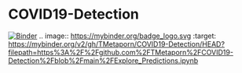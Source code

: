 # COVID19-Detection
[![Binder](https://mybinder.org/badge_logo.svg)](https://mybinder.org/v2/gh/TMetaporn/COVID19-Detection/HEAD?filepath=https%3A%2F%2Fgithub.com%2FTMetaporn%2FCOVID19-Detection%2Fblob%2Fmain%2FExplore_Predictions.ipynb)
.. image:: https://mybinder.org/badge_logo.svg
 :target: https://mybinder.org/v2/gh/TMetaporn/COVID19-Detection/HEAD?filepath=https%3A%2F%2Fgithub.com%2FTMetaporn%2FCOVID19-Detection%2Fblob%2Fmain%2FExplore_Predictions.ipynb

